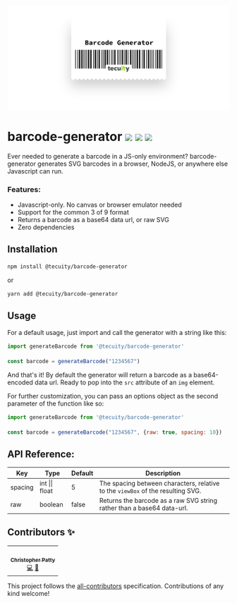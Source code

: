 ![](https://raw.githubusercontent.com/tecuity/barcode-generator/master/logo.png)

# barcode-generator [![](https://img.shields.io/npm/v/@tecuity/barcode-generator)](https://www.npmjs.com/package/@tecuity/barcode-generator) ![](https://img.shields.io/github/license/tecuity/barcode-generator) ![](https://img.shields.io/bundlephobia/minzip/@tecuity/barcode-generator)

Ever needed to generate a barcode in a JS-only environment? barcode-generator
generates SVG barcodes in a browser, NodeJS, or anywhere else Javascript can
run.

### Features:

- Javascript-only. No canvas or browser emulator needed
- Support for the common 3 of 9 format
- Returns a barcode as a base64 data url, or raw SVG
- Zero dependencies

## Installation

```bash
npm install @tecuity/barcode-generator
```

or

```bash
yarn add @tecuity/barcode-generator
```

## Usage

For a default usage, just import and call the generator with a string like this:

```js
import generateBarcode from '@tecuity/barcode-generator'

const barcode = generateBarcode("1234567")
```

And that's it! By default the generator will return a barcode as a base64-encoded
data url. Ready to pop into the `src` attribute of an `img` element.

For further customization, you can pass an options object as the second
parameter of the function like so:

```js
import generateBarcode from '@tecuity/barcode-generator'

const barcode = generateBarcode("1234567", {raw: true, spacing: 10})
```

## API Reference:

| Key     | Type           | Default | Description                                                                     |
|---------|----------------|---------|---------------------------------------------------------------------------------|
| spacing | int \|\| float | 5       | The spacing between characters, relative to the `viewBox` of the resulting SVG. |
| raw     | boolean        | false   | Returns the barcode as a raw SVG string rather than a base64 data-url.          |

## Contributors ✨

<!-- ALL-CONTRIBUTORS-LIST:START - Do not remove or modify this section -->
<!-- prettier-ignore-start -->
<!-- markdownlint-disable -->
<table>
  <tr>
    <td align="center"><a href="http://www.christopherpatty.com"><img src="https://avatars1.githubusercontent.com/u/14916515?v=4" width="100px;" alt=""/><br /><sub><b>Christopher Patty</b></sub></a><br /><a href="https://github.com/tecuity/barcode-generator/commits?author=chrisjpatty" title="Code">💻</a> <a href="https://github.com/tecuity/barcode-generator/commits?author=chrisjpatty" title="Documentation">📖</a></td>
  </tr>
</table>

<!-- markdownlint-enable -->
<!-- prettier-ignore-end -->
<!-- ALL-CONTRIBUTORS-LIST:END -->

This project follows the [all-contributors](https://github.com/all-contributors/all-contributors) specification. Contributions of any kind welcome!
